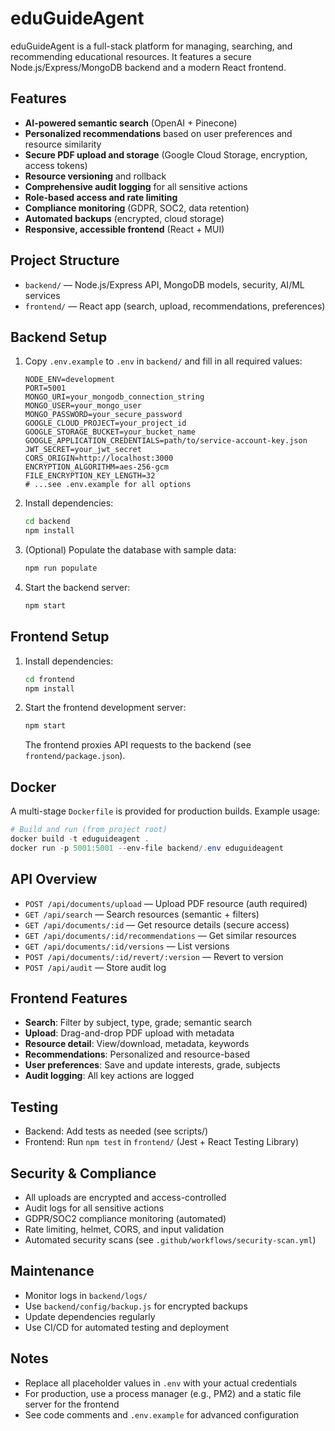 # eduGuideAgent

eduGuideAgent is a full-stack platform for managing, searching, and recommending educational resources. It features a secure Node.js/Express/MongoDB backend and a modern React frontend.

## Features
- **AI-powered semantic search** (OpenAI + Pinecone)
- **Personalized recommendations** based on user preferences and resource similarity
- **Secure PDF upload and storage** (Google Cloud Storage, encryption, access tokens)
- **Resource versioning** and rollback
- **Comprehensive audit logging** for all sensitive actions
- **Role-based access and rate limiting**
- **Compliance monitoring** (GDPR, SOC2, data retention)
- **Automated backups** (encrypted, cloud storage)
- **Responsive, accessible frontend** (React + MUI)

## Project Structure
- `backend/` — Node.js/Express API, MongoDB models, security, AI/ML services
- `frontend/` — React app (search, upload, recommendations, preferences)

## Backend Setup
1. Copy `.env.example` to `.env` in `backend/` and fill in all required values:
   ```env
   NODE_ENV=development
   PORT=5001
   MONGO_URI=your_mongodb_connection_string
   MONGO_USER=your_mongo_user
   MONGO_PASSWORD=your_secure_password
   GOOGLE_CLOUD_PROJECT=your_project_id
   GOOGLE_STORAGE_BUCKET=your_bucket_name
   GOOGLE_APPLICATION_CREDENTIALS=path/to/service-account-key.json
   JWT_SECRET=your_jwt_secret
   CORS_ORIGIN=http://localhost:3000
   ENCRYPTION_ALGORITHM=aes-256-gcm
   FILE_ENCRYPTION_KEY_LENGTH=32
   # ...see .env.example for all options
   ```
2. Install dependencies:
   ```bash
   cd backend
   npm install
   ```
3. (Optional) Populate the database with sample data:
   ```bash
   npm run populate
   ```
4. Start the backend server:
   ```bash
   npm start
   ```

## Frontend Setup
1. Install dependencies:
   ```bash
   cd frontend
   npm install
   ```
2. Start the frontend development server:
   ```bash
   npm start
   ```
   The frontend proxies API requests to the backend (see `frontend/package.json`).

## Docker
A multi-stage `Dockerfile` is provided for production builds. Example usage:
```powershell
# Build and run (from project root)
docker build -t eduguideagent .
docker run -p 5001:5001 --env-file backend/.env eduguideagent
```

## API Overview
- `POST /api/documents/upload` — Upload PDF resource (auth required)
- `GET /api/search` — Search resources (semantic + filters)
- `GET /api/documents/:id` — Get resource details (secure access)
- `GET /api/documents/:id/recommendations` — Get similar resources
- `GET /api/documents/:id/versions` — List versions
- `POST /api/documents/:id/revert/:version` — Revert to version
- `POST /api/audit` — Store audit log

## Frontend Features
- **Search**: Filter by subject, type, grade; semantic search
- **Upload**: Drag-and-drop PDF upload with metadata
- **Resource detail**: View/download, metadata, keywords
- **Recommendations**: Personalized and resource-based
- **User preferences**: Save and update interests, grade, subjects
- **Audit logging**: All key actions are logged

## Testing
- Backend: Add tests as needed (see scripts/)
- Frontend: Run `npm test` in `frontend/` (Jest + React Testing Library)

## Security & Compliance
- All uploads are encrypted and access-controlled
- Audit logs for all sensitive actions
- GDPR/SOC2 compliance monitoring (automated)
- Rate limiting, helmet, CORS, and input validation
- Automated security scans (see `.github/workflows/security-scan.yml`)

## Maintenance
- Monitor logs in `backend/logs/`
- Use `backend/config/backup.js` for encrypted backups
- Update dependencies regularly
- Use CI/CD for automated testing and deployment

## Notes
- Replace all placeholder values in `.env` with your actual credentials
- For production, use a process manager (e.g., PM2) and a static file server for the frontend
- See code comments and `.env.example` for advanced configuration
